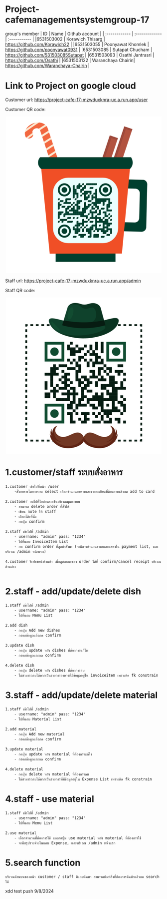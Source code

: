 # Project-cafemanagementsystemgroup-17

group's member
| ID            | Name              |  Github account                          |
| :------------ | :-------------    | :-----------                             |
|6531503002     | Korawich Thisarg  | https://github.com/Korawich22            |
|6531503055     | Poonyawat Khomlek | https://github.com/poonyawat0931         |
|6531503085     | Sutapat Chucham   | https://github.com/531503085Sutapat                                        |
|6531503093     | Osathi Jantrasri  | https://github.com/Osathi                |
|6531503122     | Waranchaya Chairin| https://github.com/Waranchaya-Chairin                                         |

# Link to Project on google cloud

Customer url: https://project-cafe-17-mzwduxknra-uc.a.run.app/user

Customer QR code:

<p align="center">
  <img src="src\main\resources\static\images\QRuser.png" width="500" title="hover text">
</p>


Staff url: https://project-cafe-17-mzwduxknra-uc.a.run.app/admin

Staff QR code:

<p align="center">
  <img src="src\main\resources\static\images\QRAdmin.png" width="500" title="hover text">
</p>


# 1.customer/staff ระบบสั่งอาหาร
```
1.customer เข้าไปที่หน้า /user 
    -สั่งอาหารโดยการกด select เลือกจำนวนอาหารและรายละเอียดที่ต้องการแล้วกด add to card

2.customer กดไปที่ไอค่อนรถเข็นบริเวณมุมขวาบน 
    - สามารถ delete order ที่สั่งได้
    - เขียน note ให้ staff 
    - เลือกโต๊ะที่นั่ง
    - กดปุ่ม confirm

3.staff เข้าไปที่ /admin
    - username: "admin" pass: "1234"
    - ไปที่แถบ InvoiceItem List
    - กด confirm order ที่ลูกค้าสั่งมา (จะมีการคำนวนราคาและแสดงใน payment list, และบริเวณ /admin หน้าแรก)

4.customer รีเฟรชหน้าร้านค้า เพื่อดูสถาณะของ order ได้ที่ confirm/cancel receipt บริเวณด้านล่าง


```
# 2.staff - add/update/delete dish
```
1.staff เข้าไปที่ /admin
    - username: "admin" pass: "1234"
    - ไปที่แถบ Menu List

2.add dish
    - กดปุ่ม Add new dishes 
    - กรอกข้อมูลแล้วกด confirm

3.update dish
    - กดปุ่ม update หลัง dishes ที่ต้องการแก้ไข
    - กรอกข้อมูลและกด confirm

4.delete dish 
    - กดปุ่ม delete หลัง dishes ที่ต้องการลบ
    - ไม่สามารถลบได้หากเป็นรายการอาหารที่มีข้อมูลอยู่ใน invoiceitem เพราะติด fk constrain
```
# 3.staff - add/update/delete material
```
1.staff เข้าไปที่ /admin
    - username: "admin" pass: "1234"
    - ไปที่แถบ Material List

2.add material
    - กดปุ่ม Add new material
    - กรอกข้อมูลแล้วกด confirm

3.update material
    - กดปุ่ม update หลัง material ที่ต้องการแก้ไข
    - กรอกข้อมูลและกด confirm

4.delete material
    - กดปุ่ม delete หลัง material ที่ต้องการลบ
    - ไม่สามารถลบได้หากเป็นรายการที่มีข้อมูลอยู่ใน Expense List เพราะติด fk constrain
```
# 4.staff - use material
```
1.staff เข้าไปที่ /admin
    - username: "admin" pass: "1234"
    - ไปที่แถบ Menu List

2.use material
    - เลือกจำนวนที่ต้องการใช้ และกดปุ่ม use material หลัง material ที่ต้องการใช้
    - จะมีสรุปรายจ่ายในแถบ Expense, และบริเวณ /admin หน้าแรก
```
# 5.search function
```
บริเวณด้านบนของหน้า customer / staff มีแถบค้นหา สามารถพิมพ์สิ่งที่ต้องการค้นห้าแล้วกด search ได้
```

xdd test push 9/8/2024
